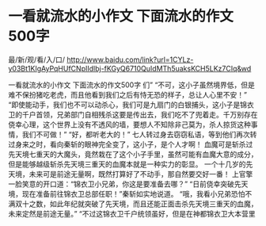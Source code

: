 # 一看就流水的小作文 下面流水的作文500字

最/新/观/看/入/口/ http://www.baidu.com/link?url=1CYLz-y03Bt1KIgAyPqHUfCNpIIdlbj-fKGyQ6710QuIdMTh5uaksKCH5LKz7CIq&wd

一看就流水的小作文 下面流水的作文500字
们”
    “不可，这小子虽然境界低，但是难不保扮猪吃老虎，而且他看到我们之后有恃无恐的样子，总让人心里不安！”
    “即使能动手，我们也不可以动杀心，我们可是九扇门的白银捕头，这小子是锦衣卫的千户首领，兄弟部门自相残杀这要是传出去，我们吃不了兜着走。千万别存在侥幸心理，这个世界上没有不透风的墙，要想人不知除非己莫为，杀人掠货这种事情，我们不可做！”
    “好，都听老大的！”
    七人转过身去窃窃私语，等到他们再次转过身来之时，看向秦斩的眼神完全变了，这小子，是个人才啊！
    血魔可是斩杀过先天境七重天的大魔头，竟然栽在了这个小子手里，虽然可能有血魔大意的成分，但是能够越级斩杀先天境三重天的血魔本就是一种实力的彰显。
    一个十几岁的先天境，未来可是前途无量啊，既然打算好了不动手，那自然要交好一番！
    上官擎一脸笑意的开口道：“锦衣卫小兄弟，你这是要准备去哪？”
    “日前侥幸突破先天境，现在准备前往锦衣卫总部任职！”秦斩如实地说道。
    “哦，我看小兄弟恐怕不满双十之数，如此年纪就突破了先天境，而且还能正面击杀先天境三重天的血魔，未来定然是前途无量。”
    “不过这锦衣卫千户统领虽好，但是在神都锦衣卫大本营里
